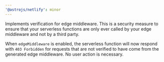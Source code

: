 ```yaml
---
'@astrojs/netlify': minor
---
```


Implements verification for edge middleware. This is a security measure to ensure that your serverless functions are only ever called by your edge middleware and not by a third party.

When `edgeMiddleware` is enabled, the serverless function will now respond with `403 Forbidden` for requests that are not verified to have come from the generated edge middleware. No user action is necessary.
